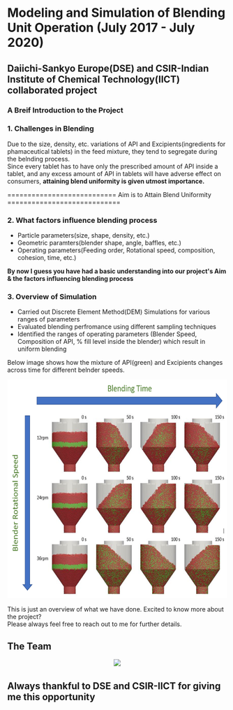 # Modeling and Simulation of Blending Unit Operation (July 2017 - July 2020)
## Daiichi-Sankyo Europe(DSE) and CSIR-Indian Institute of Chemical Technology(IICT) collaborated project <br>

### A Breif Introduction to the Project <br>
### 1. Challenges in Blending

Due to the size, density, etc. variations of API and Excipients(ingredients for phamaceutical tablets) in the feed mixture, they tend to segregate during the belnding process.<br>
Since every tablet has to have only the prescribed amount of API inside a tablet, and any excess amount of API in tablets will have adverse effect on consumers, **attaining blend uniformity is given utmost importance.** <br>

=========================== Aim is to Attain Blend Uniformity ============================

### 2. What factors influence blending process
- Particle parameters(size, shape, density, etc.)
- Geometric paramters(blender shape, angle, baffles, etc.)
- Operating parameters(Feeding order, Rotational speed, composition, cohesion, time, etc.)

**By now I guess you have had a basic understanding into our project's Aim & the factors influencing blending process**

### 3. Overview of Simulation
- Carried out Discrete Element Method(DEM) Simulations for various ranges of parameters
- Evaluated blending perfromance using different sampling techniques
- Identified the ranges of operating parameters (Blender Speed,  Composition of API, % fill level inside the blender) which result in uniform blending

Below image shows how the mixture of API(green) and Excipients changes across time for different belnder speeds.

<img src="https://github.com/shivavaddagani/Modeling-and-Simulation-of-Blending-Unit-Operation/blob/master/Images/Picture1.png" alt="alt text" width="600" height="500">

This is just an overview of what we have done. Excited to know more about the project? <br>
Please always feel free to reach out to me for further details.


## The Team

<p align="center">
  <img src="https://github.com/shivavaddagani/Modeling-and-Simulation-of-Blending-Unit-Operation/blob/master/Images/IMG_3363.JPG"/>
</p>

## Always thankful to DSE and CSIR-IICT for giving me this opportunity
